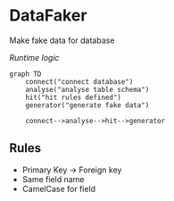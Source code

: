 # DataFaker

Make fake data for database

*Runtime logic*
```mermaid
graph TD
    connect("connect database")
    analyse("analyse table schema")
    hit("hit rules defined")
    generator("generate fake data")
    
    connect-->analyse-->hit-->generator
```

## Rules
- Primary Key -> Foreign key
- Same field name
- CamelCase for field